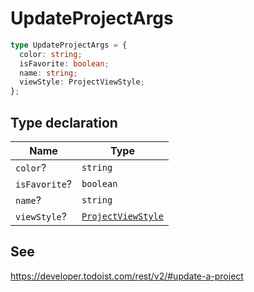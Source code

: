 # UpdateProjectArgs

```ts
type UpdateProjectArgs = {
  color: string;
  isFavorite: boolean;
  name: string;
  viewStyle: ProjectViewStyle;
};
```

## Type declaration

| Name | Type |
| ------ | ------ |
| <a id="color"></a> `color`? | `string` |
| <a id="isfavorite"></a> `isFavorite`? | `boolean` |
| <a id="name"></a> `name`? | `string` |
| <a id="viewstyle"></a> `viewStyle`? | [`ProjectViewStyle`](ProjectViewStyle.md) |

## See

https://developer.todoist.com/rest/v2/#update-a-project
